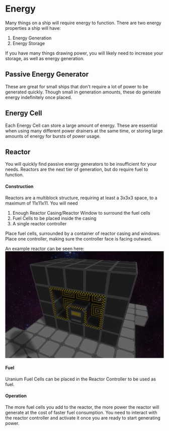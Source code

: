 # Energy

Many things on a ship will require energy to function. There are two energy properties a ship will have:
1. Energy Generation
2. Energy Storage

If you have many things drawing power, you will likely need to increase your storage, as well as energy generation.

## Passive Energy Generator

These are great for small ships that don't require a lot of power to be generated quickly. Though small in generation amounts, these do generate energy indefinitely once placed.

## Energy Cell

Each Energy Cell can store a large amount of energy. These are essential when using many different power drainers at the same time, or storing large amounts of energy for bursts of power usage. 

## Reactor

You will quickly find passive energy generators to be insufficient for your needs. Reactors are the next tier of generation, but do require fuel to function.

#### Construction
Reactors are a multiblock structure, requiring at least a 3x3x3 space, to a maximum of 11x11x11.
You will need
1. Enough Reactor Casing/Reactor Window to surround the fuel cells
2. Fuel Cells to be placed inside the casing
3. A single reactor controller

Place fuel cells, surrounded by a container of reactor casing and windows. Place one controller, making sure the controller face is facing outward.

An example reactor can be seen here:
![Example Reactor](./images/reactor.png)

#### Fuel
Uranium Fuel Cells can be placed in the Reactor Controller to be used as fuel.

#### Operation
The more fuel cells you add to the reactor, the more power the reactor will generate at the cost of faster fuel consumption. You need to interact with the reactor controller and activate it once you are ready to start generating power.